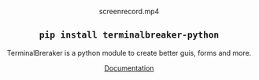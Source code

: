 <div align="center">
  
screenrecord.mp4
  
## `pip install terminalbreaker-python`

TerminalBreraker is a python module to create better guis, forms and more.

[Documentation](https://github.com/Ellicode/terminalbreaker/wiki)

</div>
